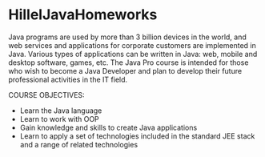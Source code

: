 # HillelJavaHomeworks

Java programs are used by more than 3 billion devices in the world, and web services and applications for corporate customers are implemented in Java. Various types of applications can be written in Java: web, mobile and desktop software, games, etc. The Java Pro course is intended for those who wish to become a Java Developer and plan to develop their future professional activities in the IT field.

COURSE OBJECTIVES: 
- Learn the Java language
- Learn to work with OOP
- Gain knowledge and skills to create Java applications
- Learn to apply a set of technologies included in the standard JEE stack and a range of related technologies
